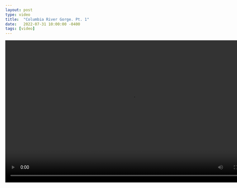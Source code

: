 ```yaml
---
layout: post
type: video
title:  "Columbia River Gorge. Pt. 1"
date:   2022-07-31 10:00:00 -0400
tags: [video]
---
```


<div class="post-video"><video width="800" height="450" controls preload="metadata"><source src="https://flickr.com/video_download.gne?id=52254159671" type="video/mp4"></video></div>
